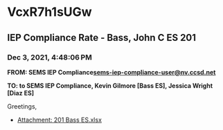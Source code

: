 # VcxR7h1sUGw
## IEP Compliance Rate - Bass, John C ES 201
### Dec 3, 2021, 4:48:06 PM
**FROM: SEMS IEP Compliance<sems-iep-compliance-user@nv.ccsd.net>**

**TO: to SEMS IEP Compliance, Kevin Gilmore [Bass ES], Jessica Wright [Diaz ES]**


Greetings,  





* [Attachment: 201 Bass ES.xlsx](VcxR7h1sUGw-attachment-1.xlsx)
